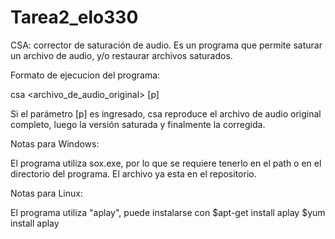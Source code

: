 Tarea2_elo330
=============

CSA: corrector de saturación de audio. Es un programa que permite saturar un archivo de audio, y/o restaurar archivos saturados.

Formato de ejecucion del programa:

csa   <archivo_de_audio_original>  <ganancia> <offset> [p]

Si el parámetro [p] es ingresado, csa reproduce el archivo de audio original completo, luego la versión saturada y finalmente la corregida.

Notas para Windows:

El programa utiliza sox.exe, por lo que se requiere tenerlo en el path o en el directorio del programa. El archivo ya esta en el repositorio.


Notas para Linux:

El programa utiliza "aplay", puede instalarse con $apt-get install aplay $yum install aplay
